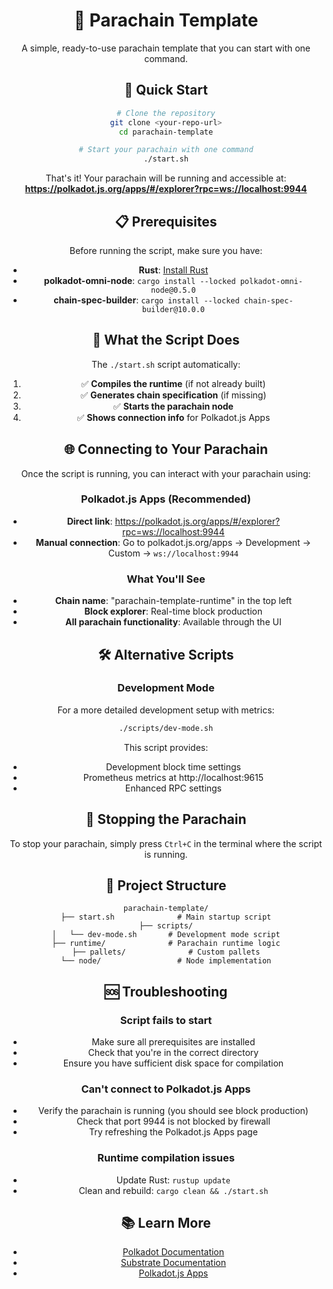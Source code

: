 <div align="center">

# 🚀 Parachain Template

A simple, ready-to-use parachain template that you can start with one command.

## 🎯 Quick Start

```bash
# Clone the repository
git clone <your-repo-url>
cd parachain-template

# Start your parachain with one command
./start.sh
```

That's it! Your parachain will be running and accessible at:
**https://polkadot.js.org/apps/#/explorer?rpc=ws://localhost:9944**

## 📋 Prerequisites

Before running the script, make sure you have:

- **Rust**: [Install Rust](https://www.rust-lang.org/tools/install)
- **polkadot-omni-node**: `cargo install --locked polkadot-omni-node@0.5.0`
- **chain-spec-builder**: `cargo install --locked chain-spec-builder@10.0.0`

## 🚀 What the Script Does

The `./start.sh` script automatically:

1. ✅ **Compiles the runtime** (if not already built)
2. ✅ **Generates chain specification** (if missing)
3. ✅ **Starts the parachain node**
4. ✅ **Shows connection info** for Polkadot.js Apps

## 🌐 Connecting to Your Parachain

Once the script is running, you can interact with your parachain using:

### Polkadot.js Apps (Recommended)
- **Direct link**: https://polkadot.js.org/apps/#/explorer?rpc=ws://localhost:9944
- **Manual connection**: Go to polkadot.js.org/apps → Development → Custom → `ws://localhost:9944`

### What You'll See
- **Chain name**: "parachain-template-runtime" in the top left
- **Block explorer**: Real-time block production
- **All parachain functionality**: Available through the UI

## 🛠️ Alternative Scripts

### Development Mode
For a more detailed development setup with metrics:

```bash
./scripts/dev-mode.sh
```

This script provides:
- Development block time settings
- Prometheus metrics at http://localhost:9615
- Enhanced RPC settings

## 🛑 Stopping the Parachain

To stop your parachain, simply press `Ctrl+C` in the terminal where the script is running.

## 📁 Project Structure

```
parachain-template/
├── start.sh              # Main startup script
├── scripts/
│   └── dev-mode.sh       # Development mode script
├── runtime/              # Parachain runtime logic
├── pallets/              # Custom pallets
└── node/                 # Node implementation
```

## 🆘 Troubleshooting

### Script fails to start
- Make sure all prerequisites are installed
- Check that you're in the correct directory
- Ensure you have sufficient disk space for compilation

### Can't connect to Polkadot.js Apps
- Verify the parachain is running (you should see block production)
- Check that port 9944 is not blocked by firewall
- Try refreshing the Polkadot.js Apps page

### Runtime compilation issues
- Update Rust: `rustup update`
- Clean and rebuild: `cargo clean && ./start.sh`

## 📚 Learn More

- [Polkadot Documentation](https://docs.polkadot.com/)
- [Substrate Documentation](https://docs.substrate.io/)
- [Polkadot.js Apps](https://polkadot.js.org/apps)
